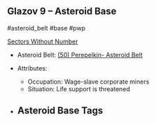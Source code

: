 ## Glazov 9 &ndash; Asteroid Base

#asteroid_belt #base #pwp

[Sectors Without Number](https://sectorswithoutnumber.com/sector/bfDcBzTtgpeyLUfwzjio/asteroidBase/bYA2ZNBezIRglcIPGvRK)

- Asteroid Belt: [(50) Perepelkin- Asteroid Belt](../../../Gaming/StarsWithoutNumber/PiratesWithoutPlunder/%2850%29%20Perepelkin-%20Asteroid%20Belt.md)

- Attributes:
   -   Occupation: Wage-slave corporate miners
   -   Situation: Life support is threatened

- Asteroid Base Tags
	-  

